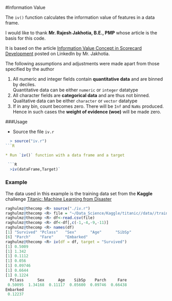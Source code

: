 #Information Value

The `iv()` function calculates the information value of features in a data frame. 

I would like to thank **Mr. Rajesh Jakhotia, B.E., PMP** whose article is the basis for this code.

It is based on the article [Information Value Concept in Scorecard Development](https://www.linkedin.com/pulse/20140627161956-96945870-information-value) posted on LinkedIn by Mr. Jakhotia.

The following assumptions and adjustments were made apart from those specified by the author

1. All numeric and integer fields contain **quantitative data** and are binned  by deciles.
<br> Quantitative data can be either `numeric` or `integer` datatype<br>
2. All character fields are **categorical data** and are thus not binned.
<br> Qualitative data can be either `character` or `vector` datatype<br>
3. If in any bin, count becomes zero. There will be `Inf` and `NaNs` produced. Hence in such cases the **weight of evidence (woe)** will be made zero.

###Usage

* Source the file `iv.r` <br>

```R
  > source("iv.r")
```R

* Run `iv()` function with a data frame and a target

 ```R
  >iv(dataFrame,Target)`
 ```
### Example

The data used in this example is the training data set from the **Kaggle** challenge [Titanic: Machine Learning from Disaster](https://www.kaggle.com/c/titanic)

```R
raghulmz@thecomp <R> source("./iv.r")
raghulmz@thecomp <R> file = "~/Data_Science/Kaggle/titanic//data//train.csv"
raghulmz@thecomp <R> df<-read.csv(file)
raghulmz@thecomp <R> df<-df[,c(-1,-4,-9,-11)]
raghulmz@thecomp <R> names(df)
[1] "Survived" "Pclass"   "Sex"      "Age"      "SibSp"   
[6] "Parch"    "Fare"     "Embarked"
raghulmz@thecomp <R> iv(df = df, target = "Survived")
[1] 0.5009
[1] 1.342
[1] 0.1112
[1] 0.056
[1] 0.09746
[1] 0.6644
[1] 0.1224
  Pclass      Sex      Age    SibSp    Parch     Fare 
 0.50095  1.34168  0.11117  0.05600  0.09746  0.66438 
Embarked 
 0.12237
```
